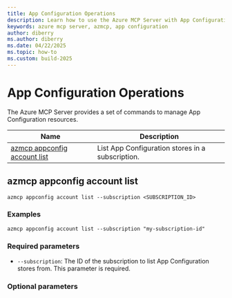 ```yaml
---
title: App Configuration Operations 
description: Learn how to use the Azure MCP Server with App Configuration.
keywords: azure mcp server, azmcp, app configuration
author: diberry
ms.author: diberry
ms.date: 04/22/2025
ms.topic: how-to
ms.custom: build-2025
---
```


# App Configuration Operations

The Azure MCP Server provides a set of commands to manage App Configuration resources. 

| Name            | Description               |
|-----------------|--------------------------|
| [azmcp appconfig account list](#azmcp-appconfig-account-list) | List App Configuration stores in a subscription.|

## azmcp appconfig account list

```azuremcp
azmcp appconfig account list --subscription <SUBSCRIPTION_ID>
```

### Examples

```azuremcp
azmcp appconfig account list --subscription "my-subscription-id"
```

### Required parameters

- `--subscription`: The ID of the subscription to list App Configuration stores from. This parameter is required.
 
### Optional parameters


